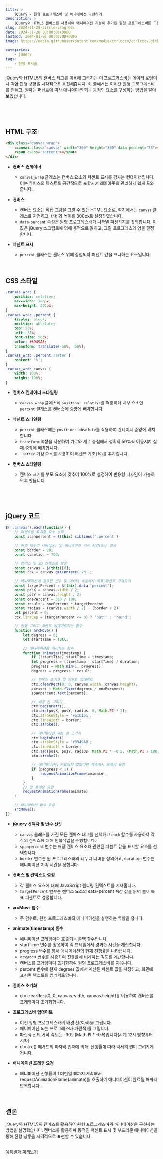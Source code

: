 ```yaml
---
title: >  
    jQuery - 원형 프로그레스바 및 애니메이션 구현하기
description: >  
    jQuery와 HTML5 캔버스를 사용하여 애니메이션 기능이 추가된 원형 프로그레스바를 구현하는 방법을 자세히 소개합니다.
slug: 2024-01-28-circle-progress
date: 2024-01-28 00:00:00+0000
lastmod: 2024-01-28 00:00:00+0000
image: https://media.githubusercontent.com/media/ctrlcccv/ctrlcccv.github.io/master/assets/img/post/2024-01-28-circle-progress.webp

categories:
    - jQuery
tags:
    - 진행 표시줄
---
```

jQuery와 HTML5의 캔버스 태그를 이용해 그려지는 이 프로그레스바는 데이터 로딩이나 작업 진행 상황을 시각적으로 표현해줍니다. 이 글에서는 이러한 원형 프로그레스바를 만들고, 원하는 퍼센트에 따라 애니메이션 되는 동적인 요소를 구성하는 방법을 알아보겠습니다.   

<br>

<ins class="adsbygoogle"
     style="display:block; text-align:center;"
     data-ad-layout="in-article"
     data-ad-format="fluid"
     data-ad-client="ca-pub-8535540836842352"
     data-ad-slot="2974559225"></ins>
<script>
     (adsbygoogle = window.adsbygoogle || []).push({});
</script>


<br>

## HTML 구조
```html
<div class="canvas_wrap">
    <canvas class="canvas" width="300" height="300" data-percent="78"></canvas>
    <span class="percent"></span>
</div>
```
* **캔버스 컨테이너**
  * `canvas_wrap` 클래스는 캔버스 요소와 퍼센트 표시를 감싸는 컨테이너입니다. 이는 캔버스와 텍스트를 공간적으로 포함시켜 레이아웃을 관리하기 쉽게 도와줍니다.

* **캔버스**
  * 캔버스 요소는 직접 그림을 그릴 수 있는 HTML 요소로, 여기에서는 `canvas` 클래스로 지정하고, 너비와 높이를 300px로 설정하였습니다.
  * `data-percent` 속성은 원형 프로그레스바가 나타낼 퍼센티지를 정의합니다. 이 값은 jQuery 스크립트에 의해 동적으로 읽히고, 그릴 프로그레스의 양을 결정합니다.

* **퍼센트 표시**
  * `percent` 클래스는 캔버스 위에 중첩되어 퍼센트 값을 표시하는 요소입니다.  
<br>  

## CSS 스타일

```css
.canvas_wrap {
    position: relative;
    max-width: 300px;
    max-height: 300px;
}
.canvas_wrap .percent {
    display: block;
    position: absolute;
    top: 50%;
    left: 50%;
    font-size: 50px;
    color: #3949AB;
    transform: translate(-50%, -50%);
}
.canvas_wrap .percent::after {
    content: '%';
}
.canvas_wrap canvas {
    width: 100%;
    height: 100%;
}
```
* **캔버스 컨테이너 스타일링**
  * `canvas_wrap` 클래스에 `position: relative`를 적용하여 내부 요소인 `percent` 클래스를 캔버스에 중앙에 배치합니다.

* **퍼센트 스타일링**
  * `percent` 클래스에는 `position: absolute`를 적용하여 컨테이너 중앙에 배치합니다.
  * `transform` 속성을 사용하여 가로와 세로 중심에서 정확히 50%씩 이동시켜 실제 중앙에 배치합니다.
  * `::after` 가상 요소를 사용하여 퍼센트 기호(%)를 추가합니다.

* **캔버스 스타일링**
  * 캔버스 크기를 부모 요소에 맞추어 100%로 설정하여 반응형 디자인이 가능하도록 만듭니다.   

<br>

<ins class="adsbygoogle"
     style="display:block; text-align:center;"
     data-ad-layout="in-article"
     data-ad-format="fluid"
     data-ad-client="ca-pub-8535540836842352"
     data-ad-slot="2974559225"></ins>
<script>
     (adsbygoogle = window.adsbygoogle || []).push({});
</script>


<br>

## jQuery 코드

```js
$('.canvas').each(function() { 
    // 퍼센트를 표시할 요소 선택
    const spanpercent = $(this).siblings('.percent');
    
    // 원의 테두리 너비(px) 및 애니메이션 지속 시간(ms) 정의 
    const border = 20;
    const duration = 700; 

    // 캔버스 및 2D 컨텍스트 설정
    const canvas = $(this)[0]; 
    const ctx = canvas.getContext('2d');

    // 애니메이션에 필요한 변수 및 데이터 속성에서 목표 퍼센트 가져오기
    const targetPercent = $(this).data('percent');
    const posX = canvas.width / 2;
    const posY = canvas.height / 2;
    const onePercent = 360 / 100;
    const result = onePercent * targetPercent;
    const radius = (canvas.width / 2) - (border / 2);
    let percent = 0;
    ctx.lineCap = (targetPercent <= 0) ? 'butt' : 'round';

    // 원을 그리고 퍼센트 업데이트하는 함수
    function arcMove() {
        let degrees = 0;
        let startTime = null;

        // 애니메이션을 처리하는 함수
        function animate(timestamp) {
            if (!startTime) startTime = timestamp;
            let progress = (timestamp - startTime) / duration;
            progress = Math.min(1, progress);
            degrees = progress * result;

            // 캔버스 초기화 및 퍼센트 업데이트
            ctx.clearRect(0, 0, canvas.width, canvas.height);
            percent = Math.floor(degrees / onePercent);
            spanpercent.text(percent);

            // 배경 선 그리기
            ctx.beginPath();
            ctx.arc(posX, posY, radius, 0, Math.PI * 2);
            ctx.strokeStyle = '#b1b1b1';
            ctx.lineWidth = border;
            ctx.stroke();

            // 애니메이션 되는 선 그리기
            ctx.beginPath();
            ctx.strokeStyle = '#3949AB';
            ctx.lineWidth = border;
            ctx.arc(posX, posY, radius, Math.PI * -0.5, (Math.PI / 180) * degrees - (Math.PI / 2));
            ctx.stroke();

            // 애니메이션이 완료되지 않았다면 계속해서 프레임 요청
            if (progress < 1) {
                requestAnimationFrame(animate);
            }
        }
        // 첫 프레임 요청
        requestAnimationFrame(animate);
    }

    // 애니메이션 함수 호출
    arcMove();
});
```
* **jQuery 선택자 및 변수 선언**
  * `canvas` 클래스를 가진 모든 캔버스 태그를 선택하고 `each` 함수를 사용하여 각각의 캔버스에 대해 반복작업을 수행합니다.
  * `spanpercent` 변수는 해당 캔버스 요소와 관련된 퍼센트 값을 표시할 요소를 선택합니다.
  * `border` 변수는 원 프로그레스바의 테두리 너비를 정의하고, `duration` 변수는 애니메이션 지속 시간을 정합니다.

* **캔버스 및 컨텍스트 설정**
  * 각 캔버스 요소에 대해 JavaScript 렌더링 컨텍스트를 가져옵니다.
  * `targetPercent` 변수는 캔버스 요소의 data-percent 속성 값을 읽어 들여 목표 퍼센트로 설정합니다.

* **arcMove 함수**
  * 주 함수로, 원형 프로그레스바의 애니메이션을 실행하는 역할을 합니다.

* **animate(timestamp) 함수**
  * 애니메이션 프레임마다 호출되는 콜백 함수입니다.
  * startTime 변수를 활용하여 각 프레임에서 경과한 시간을 계산합니다.
  * progress 변수를 통해 애니메이션의 현재 진행률을 나타냅니다.
  * degrees 변수를 사용하여 진행률에 비례하는 각도를 계산합니다.
  * 캔버스를 프레임마다 초기화하여 원형 프로그레스바를 지웁니다.
  * percent 변수에 현재 degrees 값에서 계산된 퍼센트 값을 저장하고, 화면에 표시된 텍스트를 업데이트합니다.

* **캔버스 초기화**
  * ctx.clearRect(0, 0, canvas.width, canvas.height)를 이용하여 캔버스를 프레임마다 초기화합니다.

* **프로그레스바 업데이트**
  * 이전 원형 프로그레스바의 배경 선(회색)을 그립니다.
  * 애니메이션 되는 프로그레스바(파란색)를 그립니다.
  * 파란색 선의 시작 각도는 -90도(Math.PI * -0.5)입니다(시계 12시 방향부터 시작).
  * ctx.arc() 메서드의 마지막 인자에 의해, 진행률에 따라 서서히 원이 그려지게 됩니다.

* **애니메이션 프레임 요청**
  * 애니메이션 진행률이 1 미만일 때까지 계속해서 requestAnimationFrame(animate)를 호출하여 애니메이션이 완료될 때까지 반복합니다.  
<br>

## 결론
jQuery와 HTML5의 캔버스를 활용하여 원형 프로그레스바와 애니메이션을 구현하는 방법을 설명했습니다. 캔버스를 활용하여 동적인 퍼센트 표시 및 부드러운 애니메이션을 통해 진행 상황을 시각적으로 표현할 수 있습니다.   
<br>

<div class="btn_wrap">
    <a target="_blank" href="https://ctrlcccv.github.io/ctrlcccv-demo/2024-01-28-circle-progress/" target="_blank">예제결과 미리보기</a>
</div>

